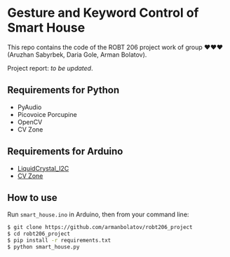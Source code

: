 # Gesture and Keyword Control of Smart House

This repo contains the code of the ROBT 206 project work of group ❤️❤️❤️ (Aruzhan Sabyrbek, Daria Gole, Arman Bolatov).

Project report: *to be updated*.

## Requirements for Python

- PyAudio
- Picovoice Porcupine
- OpenCV
- CV Zone

## Requirements for Arduino

- [LiquidCrystal_I2C](https://www.arduinolibraries.info/libraries/liquid-crystal-i2-c)
- [CV Zone](https://www.computervision.zone/courses/computer-vision-arduino-chapter-1/)


## How to use

Run `smart_house.ino` in Arduino, then from your command line:

```bash
$ git clone https://github.com/armanbolatov/robt206_project
$ cd robt206_project
$ pip install -r requirements.txt
$ python smart_house.py
```